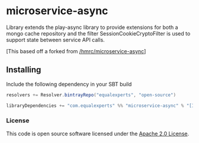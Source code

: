 # microservice-async

Library extends the play-async library to provide extensions for both a mongo cache repository and the filter SessionCookieCryptoFilter is used to support state between service API calls.

[This based off a forked from [/hmrc/microservice-async](https://github.com/hmrc/microservice-async)]

## Installing

Include the following dependency in your SBT build

``` scala
resolvers += Resolver.bintrayRepo("equalexperts", "open-source")

libraryDependencies += "com.equalexperts" %% "microservice-async" % "[INSERT-VERSION]"
```

### License

This code is open source software licensed under the [Apache 2.0 License]("http://www.apache.org/licenses/LICENSE-2.0.html").
